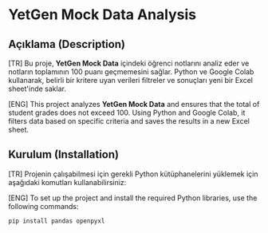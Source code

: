 # YetGen Mock Data Analysis

## Açıklama (Description)

[TR] Bu proje, **YetGen Mock Data** içindeki öğrenci notlarını analiz eder ve notların toplamının 100 puanı geçmemesini sağlar. Python ve Google Colab kullanarak, belirli bir kritere uyan verileri filtreler ve sonuçları yeni bir Excel sheet'inde saklar.

[ENG] This project analyzes **YetGen Mock Data** and ensures that the total of student grades does not exceed 100. Using Python and Google Colab, it filters data based on specific criteria and saves the results in a new Excel sheet.

## Kurulum (Installation)

[TR] Projenin çalışabilmesi için gerekli Python kütüphanelerini yüklemek için aşağıdaki komutları kullanabilirsiniz:

[ENG] To set up the project and install the required Python libraries, use the following commands:

```bash
pip install pandas openpyxl
